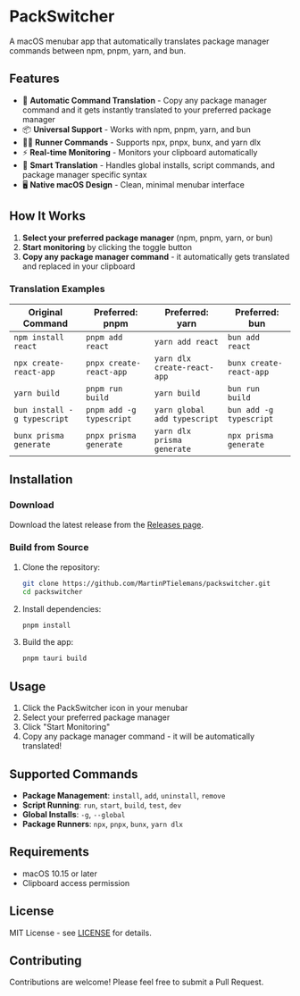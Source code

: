 # PackSwitcher

A macOS menubar app that automatically translates package manager commands between npm, pnpm, yarn, and bun.

## Features

- 🔄 **Automatic Command Translation** - Copy any package manager command and it gets instantly translated to your preferred package manager
- 📦 **Universal Support** - Works with npm, pnpm, yarn, and bun
- 🏃‍♂️ **Runner Commands** - Supports npx, pnpx, bunx, and yarn dlx
- ⚡ **Real-time Monitoring** - Monitors your clipboard automatically
- 🎯 **Smart Translation** - Handles global installs, script commands, and package manager specific syntax
- 🖥️ **Native macOS Design** - Clean, minimal menubar interface

## How It Works

1. **Select your preferred package manager** (npm, pnpm, yarn, or bun)
2. **Start monitoring** by clicking the toggle button
3. **Copy any package manager command** - it automatically gets translated and replaced in your clipboard

### Translation Examples

| Original Command | Preferred: pnpm | Preferred: yarn | Preferred: bun |
|------------------|----------------|----------------|----------------|
| `npm install react` | `pnpm add react` | `yarn add react` | `bun add react` |
| `npx create-react-app` | `pnpx create-react-app` | `yarn dlx create-react-app` | `bunx create-react-app` |
| `yarn build` | `pnpm run build` | `yarn build` | `bun run build` |
| `bun install -g typescript` | `pnpm add -g typescript` | `yarn global add typescript` | `bun add -g typescript` |
| `bunx prisma generate` | `pnpx prisma generate` | `yarn dlx prisma generate` | `npx prisma generate` |

## Installation

### Download

Download the latest release from the [Releases page](https://github.com/MartinPTielemans/packswitcher/releases).

### Build from Source

1. Clone the repository:
   ```bash
   git clone https://github.com/MartinPTielemans/packswitcher.git
   cd packswitcher
   ```

2. Install dependencies:
   ```bash
   pnpm install
   ```

3. Build the app:
   ```bash
   pnpm tauri build
   ```

## Usage

1. Click the PackSwitcher icon in your menubar
2. Select your preferred package manager
3. Click "Start Monitoring"
4. Copy any package manager command - it will be automatically translated!

## Supported Commands

- **Package Management**: `install`, `add`, `uninstall`, `remove`
- **Script Running**: `run`, `start`, `build`, `test`, `dev`
- **Global Installs**: `-g`, `--global`
- **Package Runners**: `npx`, `pnpx`, `bunx`, `yarn dlx`

## Requirements

- macOS 10.15 or later
- Clipboard access permission

## License

MIT License - see [LICENSE](LICENSE) for details.

## Contributing

Contributions are welcome! Please feel free to submit a Pull Request.
